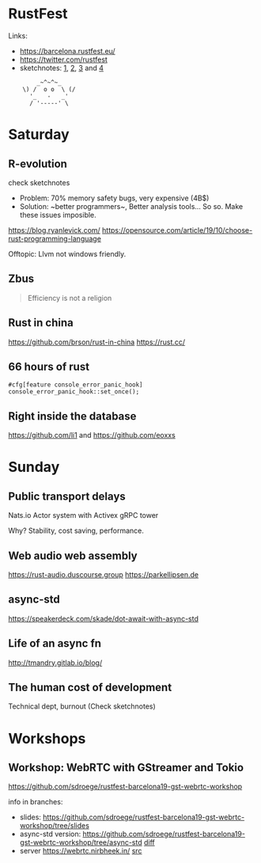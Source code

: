 RustFest
========


Links:

* https://barcelona.rustfest.eu/
* https://twitter.com/rustfest
* sketchnotes: [1](https://twitter.com/malweene/status/1193142038998474753), [2](https://twitter.com/malweene/status/1193505396859781120), [3](https://twitter.com/malweene/status/1193506286987554819) and [4](https://twitter.com/malweene/status/1193513400275537921)


```
        _~^~^~_
    \) /  o o  \ (/
      '_   -   _'
      / '-----' \
```


Saturday
=============


R-evolution
-------------------
check sketchnotes

* Problem: 70% memory safety bugs, very expensive (4B$)
* Solution:  ~better programmers~, Better analysis tools... So so. Make these issues imposible.


https://blog.ryanlevick.com/
https://opensource.com/article/19/10/choose-rust-programming-language

Offtopic: Llvm not windows friendly.


Zbus
--------------------
> Efficiency is not a religion


Rust in china
---------------
https://github.com/brson/rust-in-china
https://rust.cc/


66 hours of rust
-------------------------
```
#cfg[feature console_error_panic_hook]
console_error_panic_hook::set_once();
```

Right inside the database
------------------------
https://github.com/li1 and https://github.com/eoxxs




Sunday
=======
Public transport delays
---------------
Nats.io
Actor system with Activex
gRPC tower

Why? Stability, cost saving, performance.

Web audio web assembly
--------------------
https://rust-audio.duscourse.group
https://parkellipsen.de


async-std
-------------------
https://speakerdeck.com/skade/dot-await-with-async-std


Life of an async fn
--------------------
http://tmandry.gitlab.io/blog/


The human cost of development
----------------------------
Technical dept, burnout (Check sketchnotes)



Workshops
=========

Workshop: WebRTC with GStreamer and Tokio
--------------------------------------------

https://github.com/sdroege/rustfest-barcelona19-gst-webrtc-workshop

info in branches:

 * slides: https://github.com/sdroege/rustfest-barcelona19-gst-webrtc-workshop/tree/slides
 * async-std version: https://github.com/sdroege/rustfest-barcelona19-gst-webrtc-workshop/tree/async-std  [diff](https://github.com/sdroege/rustfest-barcelona19-gst-webrtc-workshop/commit/b87e936cc07c7c57c467578e2b497d833c15cc19)
 * server https://webrtc.nirbheek.in/ [src](https://github.com/centricular/gstwebrtc-demos  )
